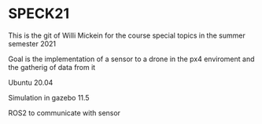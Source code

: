 # SPECK21
This is the git of Willi Mickein for the course special topics in the summer semester 2021

Goal is the implementation of a sensor to a drone in the px4 enviroment and the gatherig of data from it

Ubuntu 20.04

Simulation in gazebo 11.5

ROS2 to communicate with sensor

